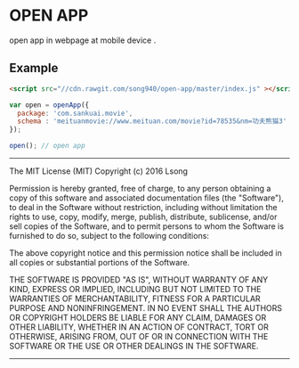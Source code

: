 OPEN APP
==========

open app in webpage at mobile device .

## Example

```html
<script src="//cdn.rawgit.com/song940/open-app/master/index.js" ></script>
```

```js
var open = openApp({
  package: 'com.sankuai.movie',
  schema : 'meituanmovie://www.meituan.com/movie?id=78535&nm=功夫熊猫3'
});

open(); // open app
```

---

The MIT License (MIT)
Copyright (c) 2016 Lsong

Permission is hereby granted, free of charge, to any person obtaining a copy of this software and associated documentation files (the "Software"), to deal in the Software without restriction, including without limitation the rights to use, copy, modify, merge, publish, distribute, sublicense, and/or sell copies of the Software, and to permit persons to whom the Software is furnished to do so, subject to the following conditions:

The above copyright notice and this permission notice shall be included in all copies or substantial portions of the Software.

THE SOFTWARE IS PROVIDED "AS IS", WITHOUT WARRANTY OF ANY KIND, EXPRESS OR IMPLIED, INCLUDING BUT NOT LIMITED TO THE WARRANTIES OF MERCHANTABILITY, FITNESS FOR A PARTICULAR PURPOSE AND NONINFRINGEMENT. IN NO EVENT SHALL THE AUTHORS OR COPYRIGHT HOLDERS BE LIABLE FOR ANY CLAIM, DAMAGES OR OTHER LIABILITY, WHETHER IN AN ACTION OF CONTRACT, TORT OR OTHERWISE, ARISING FROM, OUT OF OR IN CONNECTION WITH THE SOFTWARE OR THE USE OR OTHER DEALINGS IN THE SOFTWARE.

---
